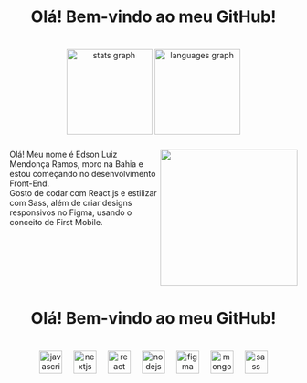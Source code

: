 <h1 align="center">Olá! Bem-vindo ao meu GitHub!</h1>

###

<br clear="both">

<div align="center">
  <img src="https://github-readme-stats.vercel.app/api?username=Troickzin&hide_title=false&hide_rank=false&show_icons=true&include_all_commits=true&count_private=true&disable_animations=false&theme=github_dark&locale=pt-br&hide_border=true&order=1&custom_title=Edson%20Luiz%20M.%20Ramos" height="150" alt="stats graph"  />
  <img src="https://github-readme-stats.vercel.app/api/top-langs?username=Troickzin&locale=pt-br&hide_title=true&layout=compact&card_width=320&langs_count=6&theme=github_dark&hide_border=true&order=2" height="150" alt="languages graph"  />
</div>

###

<img align="right" height="240" src="https://i.giphy.com/media/v1.Y2lkPTc5MGI3NjExMzBnbzI2dXVyNXh4d3hvMXo5b24wdmMyanQzNDJrYzA1NzA4ZXNmNSZlcD12MV9pbnRlcm5hbF9naWZfYnlfaWQmY3Q9Zw/ule4vhcY1xEKQ/giphy.gif" style="borderRadius: 50%"  />

###

<p align="left">Olá! Meu nome é Edson Luiz Mendonça Ramos, moro na Bahia e estou começando no desenvolvimento Front-End. <br>Gosto de codar com React.js e estilizar com Sass, além de criar designs responsivos no Figma, usando o conceito de First Mobile.</p>

###

<br clear="both">

<h1 align="center">Olá! Bem-vindo ao meu GitHub!</h1>

###

<br clear="both">

<div align="center">
  <img src="https://cdn.jsdelivr.net/gh/devicons/devicon/icons/javascript/javascript-original.svg" height="40" alt="javascript logo"  />
  <img width="12" />
  <img src="https://cdn.jsdelivr.net/gh/devicons/devicon/icons/nextjs/nextjs-original.svg" height="40" alt="nextjs logo"  />
  <img width="12" />
  <img src="https://cdn.jsdelivr.net/gh/devicons/devicon/icons/react/react-original.svg" height="40" alt="react logo"  />
  <img width="12" />
  <img src="https://cdn.jsdelivr.net/gh/devicons/devicon/icons/nodejs/nodejs-original.svg" height="40" alt="nodejs logo"  />
  <img width="12" />
  <img src="https://cdn.jsdelivr.net/gh/devicons/devicon/icons/figma/figma-original.svg" height="40" alt="figma logo"  />
  <img width="12" />
  <img src="https://cdn.jsdelivr.net/gh/devicons/devicon/icons/mongodb/mongodb-original.svg" height="40" alt="mongodb logo"  />
  <img width="12" />
  <img src="https://cdn.jsdelivr.net/gh/devicons/devicon/icons/sass/sass-original.svg" height="40" alt="sass logo"  />
</div>

###
